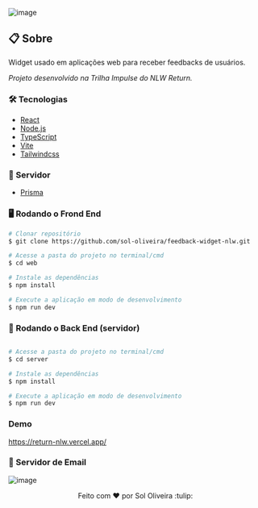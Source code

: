 ![image](https://user-images.githubusercontent.com/71611273/174825350-44c33518-f00b-49a9-bf58-dcfd228d582b.png)


## 📋 Sobre
<p>
Widget usado em aplicações web para receber feedbacks de usuários.</p>

<p><i>Projeto desenvolvido na Trilha Impulse do NLW Return.</i></p>


### 🛠 Tecnologias

- [React](https://pt-br.reactjs.org/)
- [Node.js](https://nodejs.org/en/)
- [TypeScript](https://www.typescriptlang.org/)
- [Vite](https://vitejs.dev/)
- [Tailwindcss](https://tailwindcss.com/docs/installation)

### 🎲 Servidor 
  - [Prisma](https://www.prisma.io/docs/getting-started/quickstart)


### 🖥️ Rodando o Frond End 

```bash
# Clonar repositório
$ git clone https://github.com/sol-oliveira/feedback-widget-nlw.git

# Acesse a pasta do projeto no terminal/cmd
$ cd web

# Instale as dependências
$ npm install

# Execute a aplicação em modo de desenvolvimento
$ npm run dev
```


### 🎲 Rodando o Back End (servidor)

```bash

# Acesse a pasta do projeto no terminal/cmd
$ cd server

# Instale as dependências
$ npm install

# Execute a aplicação em modo de desenvolvimento
$ npm run dev
```

### Demo
<a>https://return-nlw.vercel.app/<a>
  
 
### 📧 Servidor de Email 
  
  ![image](https://user-images.githubusercontent.com/71611273/174827924-8e4bcaaf-d609-429a-854e-ba7ccfa0bd37.png)
  



<p align="center" dir="auto">Feito com <g-emoji class="g-emoji" alias="hearts" fallback-src="https://github.githubassets.com/images/icons/emoji/unicode/2665.png">♥</g-emoji>
  por Sol Oliveira :tulip:</p>
